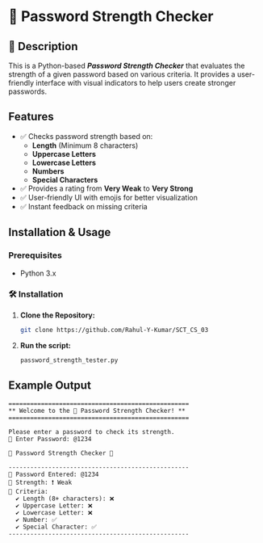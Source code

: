 # 🔐 Password Strength Checker

## 🔗 Description 
This is a Python-based ***Password Strength Checker*** that evaluates the strength of a given password based on various criteria. It provides a user-friendly interface with visual indicators to help users create stronger passwords.

## Features
- ✅ Checks password strength based on:
  - **Length** (Minimum 8 characters)
  - **Uppercase Letters**
  - **Lowercase Letters**
  - **Numbers**
  - **Special Characters**
- ✅ Provides a rating from **Very Weak** to **Very Strong**
- ✅ User-friendly UI with emojis for better visualization
- ✅ Instant feedback on missing criteria

## Installation & Usage
### Prerequisites
- Python 3.x

### 🛠️ Installation
1. **Clone the Repository:**
   ```bash
   git clone https://github.com/Rahul-Y-Kumar/SCT_CS_03
   ```
2. **Run the script:**
   ```bash
   password_strength_tester.py
   ```

## Example Output
```
==================================================
** Welcome to the 🔐 Password Strength Checker! **
==================================================

Please enter a password to check its strength.
📝 Enter Password: @1234
         
🔑 Password Strength Checker 🔑           

--------------------------------------------------
🔹 Password Entered: @1234
🔹 Strength: ❗ Weak
🔹 Criteria:
  ✔ Length (8+ characters): ❌
  ✔ Uppercase Letter: ❌
  ✔ Lowercase Letter: ❌
  ✔ Number: ✅
  ✔ Special Character: ✅
--------------------------------------------------
```



